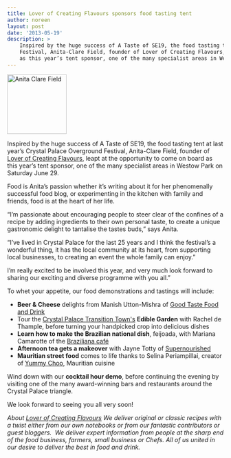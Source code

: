 ```yaml
---
title: Lover of Creating Flavours sponsors food tasting tent
author: noreen
layout: post
date: '2013-05-19'
description: >
    Inspired by the huge success of A Taste of SE19, the food tasting tent at last year’s Crystal Palace Overground
    Festival, Anita-Clare Field, founder of Lover of Creating Flavours, leapt at the opportunity to come on board
    as this year’s tent sponsor, one of the many specialist areas in Westow Park on Saturday June 29.
---
```

<img src="/images/blog/anita-clare-field.jpg" alt="Anita Clare Field" width="138" class="left"/>

Inspired by the huge success of A Taste of SE19, the food tasting tent at last year’s Crystal Palace Overground
Festival, Anita-Clare Field, founder of [Lover of Creating Flavours][1],
leapt at the opportunity to come on board as this year’s tent sponsor, one of the many specialist areas in
Westow Park on Saturday June 29.

Food is Anita’s passion whether it’s writing about it for her phenomenally successful food blog, or experimenting
in the kitchen with family and friends, food is at the heart of her life.

“I’m passionate about encouraging people to steer clear of the confines of a recipe by adding ingredients to
their own personal taste, to create a unique gastronomic delight to tantalise the tastes buds,” says Anita.

“I’ve lived in Crystal Palace for the last 25 years and I think the festival’s a wonderful thing, it has the
local community at its heart, from supporting local businesses, to creating an event the whole family can enjoy.”

I’m really excited to be involved this year, and very much look forward to sharing our exciting and diverse
programme with you all.”

To whet your appetite, our food demonstrations and tastings will include:

- **Beer & Cheese** delights from Manish Utton-Mishra of [Good Taste Food and Drink][2]
- Tour the [Crystal Palace Transition Town's][3] **Edible Garden** with Rachel de Thample, before turning your handpicked crop into delicious dishes
- **Learn how to make the Brazilian national dish**, feijoada, with Mariana Camarotte of the [Braziliana café][4]
- **Afternoon tea gets a makeover** with Jayne Totty of [Supernourished][5]
- **Mauritian street food** comes to life thanks to Selina Periampillai, creator of [Yummy Choo][6], Mauritian cuisine

Wind down with our **cocktail hour demo**, before continuing the evening by visiting one of the many award-winning
bars and restaurants around the Crystal Palace triangle.

We look forward to seeing you all very soon!

*About [Lover of Creating Flavours][1] We deliver original or classic recipes with a twist either from our own
notebooks or from our fantastic contributors or guest bloggers.  We deliver expert information from people at
the sharp end of the food business, farmers, small business or Chefs. All of us united in our desire
to deliver the best in food and drink.*


[1]: http://www.loverofcreatingflavours.co.uk/
[2]: https://www.facebook.com/goodtastefd
[3]: http://www.crystalpalacetransition.org.uk/
[4]: http://www.braziliana.co.uk/
[5]: http://supernourished.com/
[6]: http://yummychooeats.com/